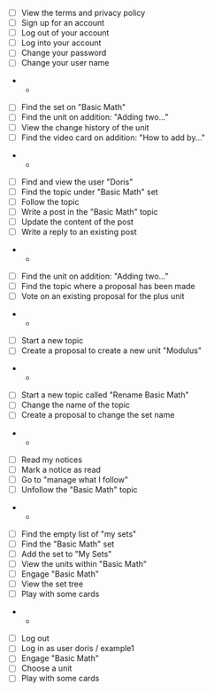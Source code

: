 - [ ] View the terms and privacy policy
- [ ] Sign up for an account
- [ ] Log out of your account
- [ ] Log into your account
- [ ] Change your password
- [ ] Change your user name
- -
- [ ] Find the set on "Basic Math"
- [ ] Find the unit on addition: "Adding two..."
- [ ] View the change history of the unit
- [ ] Find the video card on addition: "How to add by..."
- -
- [ ] Find and view the user "Doris"
- [ ] Find the topic under "Basic Math" set
- [ ] Follow the topic
- [ ] Write a post in the "Basic Math" topic
- [ ] Update the content of the post
- [ ] Write a reply to an existing post
- -
- [ ] Find the unit on addition: "Adding two..."
- [ ] Find the topic where a proposal has been made
- [ ] Vote on an existing proposal for the plus unit
- -
- [ ] Start a new topic
- [ ] Create a proposal to create a new unit "Modulus"
- -
- [ ] Start a new topic called "Rename Basic Math"
- [ ] Change the name of the topic
- [ ] Create a proposal to change the set name
- -
- [ ] Read my notices
- [ ] Mark a notice as read
- [ ] Go to "manage what I follow"
- [ ] Unfollow the "Basic Math" topic
- -
- [ ] Find the empty list of "my sets"
- [ ] Find the "Basic Math" set
- [ ] Add the set to "My Sets"
- [ ] View the units within "Basic Math"
- [ ] Engage "Basic Math"
- [ ] View the set tree
- [ ] Play with some cards
- -
- [ ] Log out
- [ ] Log in as user doris / example1
- [ ] Engage "Basic Math"
- [ ] Choose a unit
- [ ] Play with some cards
